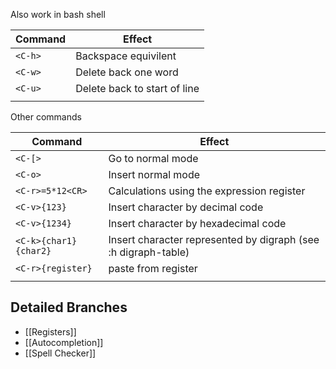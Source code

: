 Also work in bash shell

| Command | Effect                       |
| ------- | ---------------------------- |
| `<C-h>` | Backspace equivilent         |
| `<C-w>` | Delete back one word         |
| `<C-u>` | Delete back to start of line |
|         |                              |
Other commands

| Command               | Effect                                                         |
| --------------------- | -------------------------------------------------------------- |
| `<C-[>`               | Go to normal mode                                              |
| `<C-o>`               | Insert normal mode                                             |
| `<C-r>=5*12<CR>`      | Calculations using the expression register                     |
| `<C-v>{123}`          | Insert character by decimal code                               |
| `<C-v>{1234}`         | Insert character by hexadecimal code                           |
| `<C-k>{char1}{char2}` | Insert character represented by digraph (see :h digraph-table) |
| `<C-r>{register}`     | paste from register                                            |
|                       |                                                                |

## Detailed Branches
- [[Registers]]
- [[Autocompletion]]
- [[Spell Checker]]
